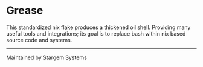 # Grease

This standardized nix flake produces a thickened oil shell. Providing many useful tools and integrations; its goal is to replace bash within nix based source code and systems.

----
Maintained by Stargem Systems
